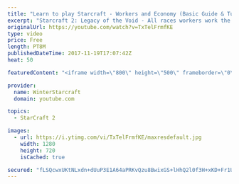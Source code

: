 ```yaml
---
title: "Learn to play Starcraft - Workers and Economy (Basic Guide & Tutorial)"
excerpt: "Starcraft 2: Legacy of the Void - All races workers work the same (mule notwithstanding!)  Wiki on mining: http://wiki.teamliquid.net/starcraft2/Mining_Minerals"
originalUrl: https://youtube.com/watch?v=TxTelFrmfKE
type: video
price: Free
length: PT8M
publishedDateTime: 2017-11-19T17:07:42Z
heat: 50

featuredContent: "<iframe width=\"800\" height=\"500\" frameborder=\"0\" src=\"https://www.youtube.com/embed/TxTelFrmfKE\" allow=\"accelerometer; autoplay; encrypted-media; gyroscope; picture-in-picture\" allowfullscreen></iframe>"

provider:
  name: WinterStarcraft
  domain: youtube.com

topics:
  - StarCraft 2

images:
  - url: https://i.ytimg.com/vi/TxTelFrmfKE/maxresdefault.jpg
    width: 1280
    height: 720
    isCached: true

secured: "fLSQcwxUKtNLxdn+dUuP3E1A64aPRKvQzu8BwixGS+lHhQ2l0f3H+xKD+Fr1UvHKxEpCFTXYr9Jcwau5VhEoAMdRKcagH1nxjvOzho61Cn27m/NpOWk8TfcYWJ7RxZbLknueZazD6UUFSn20dG7qSJTHrlwKlTRkFKc09cM7Zf2wLKSheWIzViwSaNoOmDGNDjn1LaOyW4idZeChRDobhWc6yWyelYV64sIVWt1fVCofAZ45WxcEoczbt1LAcSvKySLTDfKE+HbCHvRv4I1CR4YvrZwUcW4FyJMlRSh1ga7pffamvHCaODQlLQnFx7Vb+Yx7ZofsY9y3RbMD+M5wLv3vHfAClFS45RbqWq0b2wPFjMUIZCRFAp6KNrlTxyktBDQU8mF67bo2353PtaH+3fUe1OuR5oznUacgF6bO0vc=;40kY6sf8zhjkr7QquKxTzw=="
---
```


